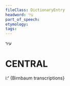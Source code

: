 ```yaml
---
fileClass: DictionaryEntry
headword: עיר
part_of_speech: 
etymology: 
tags: 
---
```

עיר

CENTRAL
========

i:ʳ {Birnbaum transcriptions}
